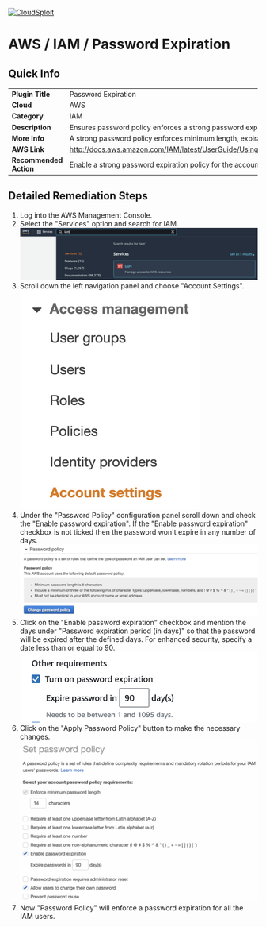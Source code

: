 [![CloudSploit](https://cloudsploit.com/img/logo-new-big-text-100.png "CloudSploit")](https://cloudsploit.com)

# AWS / IAM / Password Expiration

## Quick Info

| | |
|-|-|
| **Plugin Title** | Password Expiration |
| **Cloud** | AWS |
| **Category** | IAM |
| **Description** | Ensures password policy enforces a strong password expiration configuration |
| **More Info** | A strong password policy enforces minimum length, expirations, reuse, and symbol usage |
| **AWS Link** | http://docs.aws.amazon.com/IAM/latest/UserGuide/Using_ManagingPasswordPolicies.html |
| **Recommended Action** | Enable a strong password expiration policy for the account |

## Detailed Remediation Steps
1. Log into the AWS Management Console.
2. Select the "Services" option and search for IAM. </br><img src="/resources/aws/iam/password-expiration/step2.png"/>
3. Scroll down the left navigation panel and choose "Account Settings". </br><img src="/resources/aws/iam/password-expiration/step3.png"/>
4. Under the "Password Policy" configuration panel scroll down and check the "Enable password expiration". If the "Enable password expiration" checkbox is not ticked then the password won't expire in any number of days. </br><img src="/resources/aws/iam/password-expiration/step4.png"/>
5. Click on the "Enable password expiration" checkbox and mention the days under "Password expiration period (in days)" so that the password will be expired after the defined days. For enhanced security, specify a date less than or equal to 90.</br><img src="/resources/aws/iam/password-expiration/step5.png"/>
6. Click on the "Apply Password Policy" button to make the necessary changes.</br><img src="/resources/aws/iam/password-expiration/step6.png"/>
7. Now "Password Policy" will enforce a password expiration for all the IAM users.</br>
